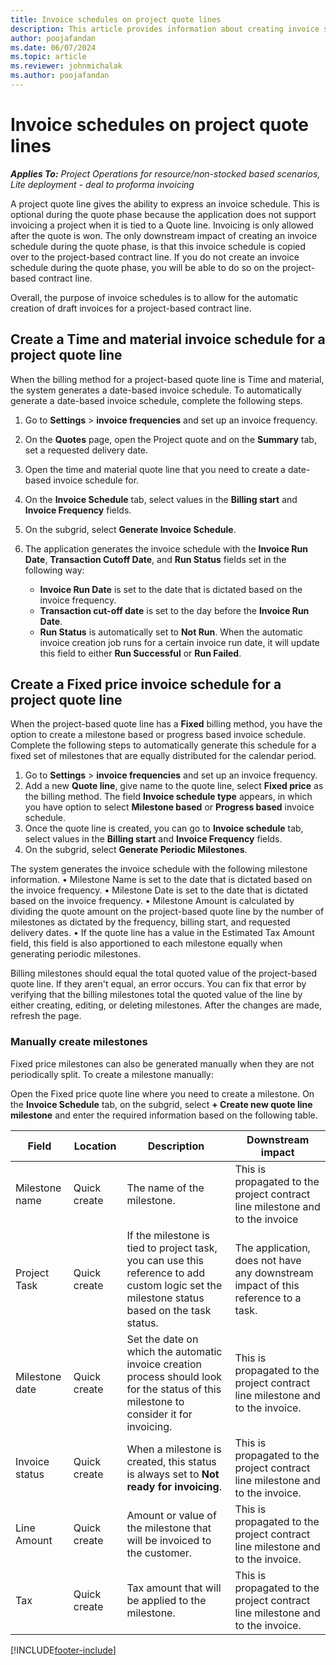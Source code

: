 ```yaml
---
title: Invoice schedules on project quote lines
description: This article provides information about creating invoice schedules and milestones for quote lines.
author: poojafandan
ms.date: 06/07/2024
ms.topic: article
ms.reviewer: johnmichalak
ms.author: poojafandan
---
```


# Invoice schedules on project quote lines

_**Applies To:** Project Operations for resource/non-stocked based scenarios, Lite deployment - deal to proforma invoicing_

A project quote line gives the ability to express an invoice schedule. This is optional during the quote phase because the application does not support invoicing a project when it is tied to a Quote line. Invoicing is only allowed after the quote is won. The only downstream impact of creating an invoice schedule during the quote phase, is that this invoice schedule is copied over to the project-based contract line. If you do not create an invoice schedule during the quote phase, you will be able to do so on the project-based contract line.

Overall, the purpose of invoice schedules is to allow for the automatic creation of draft invoices for a project-based contract line. 

## Create a Time and material invoice schedule for a project quote line

When the billing method for a project-based quote line is Time and material, the system generates a date-based invoice schedule. To automatically generate a date-based invoice schedule, complete the following steps.

1. Go to **Settings** > **invoice frequencies** and set up an invoice frequency.
2. On the **Quotes** page, open the Project quote and on the **Summary** tab, set a requested delivery date.
3. Open the time and material quote line that you need to create a date-based invoice schedule for. 
4. On the **Invoice Schedule** tab, select values in the **Billing start** and **Invoice Frequency** fields. 
5. On the subgrid, select **Generate Invoice Schedule**.
6. The application generates the invoice schedule with the **Invoice Run Date**, **Transaction Cutoff Date**, and **Run Status** fields set in the following way:

    - **Invoice Run Date** is set to the date that is dictated based on the invoice frequency.
    - **Transaction cut-off date** is set to the day before the **Invoice Run Date**.
    - **Run Status** is automatically set to **Not Run**. When the automatic invoice creation job runs for a certain invoice run date, it will update this field to either **Run Successful** or **Run Failed**.

## Create a Fixed price invoice schedule for a project quote line

When the project-based quote line has a **Fixed** billing method, you have the option to create a milestone based or progress based invoice schedule. Complete the following steps to automatically generate this schedule for a fixed set of milestones that are equally distributed for the calendar period.
1.	Go to **Settings** > **invoice frequencies** and set up an invoice frequency.
2.	Add a new **Quote line**, give name to the quote line, select **Fixed price** as the billing method. The field **Invoice schedule type** appears, in which you have option to select **Milestone based** or **Progress based** invoice schedule. 
3.	Once the quote line is created, you can go to **Invoice schedule** tab, select values in the **Billing start** and **Invoice Frequency** fields. 
4.	On the subgrid, select **Generate Periodic Milestones**.

The system generates the invoice schedule with the following milestone information.
•	Milestone Name is set to the date that is dictated based on the invoice frequency.
•	Milestone Date is set to the date that is dictated based on the invoice frequency.
•	Milestone Amount is calculated by dividing the quote amount on the project-based quote line by the number of milestones as dictated by the frequency, billing start, and requested delivery dates.
•	If the quote line has a value in the Estimated Tax Amount field, this field is also apportioned to each milestone equally when generating periodic milestones.

Billing milestones should equal the total quoted value of the project-based quote line. If they aren't equal, an error occurs. You can fix that error by verifying that the billing milestones total the quoted value of the line by either creating, editing, or deleting milestones. After the changes are made, refresh the page.

### Manually create milestones

Fixed price milestones can also be generated manually when they are not periodically split. To create a milestone manually:

Open the Fixed price quote line where you need to create a milestone. On the **Invoice Schedule** tab, on the subgrid, select **+ Create new quote line milestone** and enter the required information based on the following table.

| **Field** | **Location** | **Description** | **Downstream impact** |
| --- | --- | --- | --- |
| Milestone name | Quick create | The name of the milestone. | This is propagated to the project contract line milestone and to the invoice |
| Project Task | Quick create | If the milestone is tied to project task, you can use this reference to add custom logic set the milestone status based on the task status. | The application, does not have any downstream impact of this reference to a task. |
| Milestone date | Quick create | Set the date on which the automatic invoice creation process should look for the status of this milestone to consider it for invoicing. | This is propagated to the project contract line milestone and to the invoice. |
| Invoice status | Quick create | When a milestone is created, this status is always set to **Not ready for invoicing**. | This is propagated to the project contract line milestone and to the invoice. |
| Line Amount | Quick create | Amount or value of the milestone that will be invoiced to the customer. | This is propagated to the project contract line milestone and to the invoice. |
| Tax | Quick create | Tax amount that will be applied to the milestone. | This is propagated to the project contract line milestone and to the invoice. |


[!INCLUDE[footer-include](../includes/footer-banner.md)]
